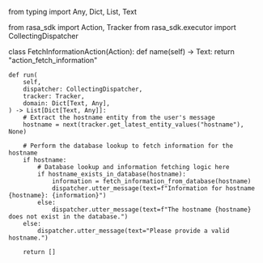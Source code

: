 from typing import Any, Dict, List, Text

from rasa_sdk import Action, Tracker
from rasa_sdk.executor import CollectingDispatcher

class FetchInformationAction(Action):
    def name(self) -> Text:
        return "action_fetch_information"

    def run(
        self,
        dispatcher: CollectingDispatcher,
        tracker: Tracker,
        domain: Dict[Text, Any],
    ) -> List[Dict[Text, Any]]:
        # Extract the hostname entity from the user's message
        hostname = next(tracker.get_latest_entity_values("hostname"), None)

        # Perform the database lookup to fetch information for the hostname
        if hostname:
            # Database lookup and information fetching logic here
            if hostname_exists_in_database(hostname):
                information = fetch_information_from_database(hostname)
                dispatcher.utter_message(text=f"Information for hostname {hostname}: {information}")
            else:
                dispatcher.utter_message(text=f"The hostname {hostname} does not exist in the database.")
        else:
            dispatcher.utter_message(text="Please provide a valid hostname.")

        return []
